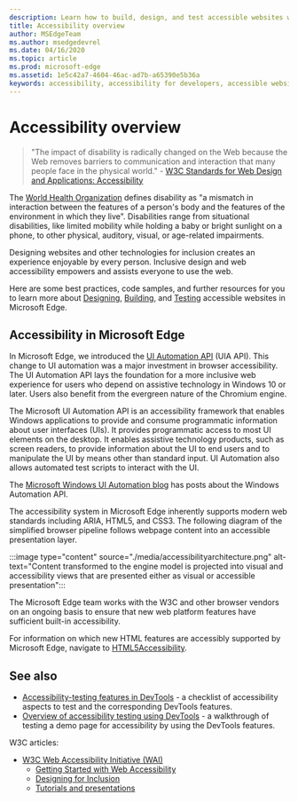 ```yaml
---
description: Learn how to build, design, and test accessible websites within Microsoft Edge.
title: Accessibility overview
author: MSEdgeTeam
ms.author: msedgedevrel
ms.date: 04/16/2020
ms.topic: article
ms.prod: microsoft-edge
ms.assetid: 1e5c42a7-4604-46ac-ad7b-a65390e5b36a
keywords: accessibility, accessibility for developers, accessible websites, edge, web development, ARIA, developer, UIA, UI Automation
---
```

# Accessibility overview

> "The impact of disability is radically changed on the Web because the Web removes barriers to communication and interaction that many people face in the physical world." - [W3C Standards for Web Design and Applications: Accessibility](https://w3.org/standards/webdesign/accessibility)

The [World Health Organization](https://who.int/topics/disabilities) defines disability as "a mismatch in interaction between the features of a person's body and the features of the environment in which they live".  Disabilities range from situational disabilities, like limited mobility while holding a baby or bright sunlight on a phone, to other physical, auditory, visual, or age-related impairments.

Designing websites and other technologies for inclusion creates an experience enjoyable by every person.  Inclusive design and web accessibility empowers and assists everyone to use the web.

Here are some best practices, code samples, and further resources for you to learn more about [Designing](design.md), [Building](./build/index.md), and [Testing](test.md) accessible websites in Microsoft Edge.


<!-- ====================================================================== -->
## Accessibility in Microsoft Edge

In Microsoft Edge, we introduced the [UI Automation API](/windows/win32/winauto/entry-uiauto-win32) (UIA API).  This change to UI automation was a major investment in browser accessibility.  The UI Automation API lays the foundation for a more inclusive web experience for users who depend on assistive technology in Windows 10 or later.  Users also benefit from the evergreen nature of the Chromium engine.

The Microsoft UI Automation API is an accessibility framework that enables Windows applications to provide and consume programmatic information about user interfaces (UIs).  It provides programmatic access to most UI elements on the desktop.  It enables assistive technology products, such as screen readers, to provide information about the UI to end users and to manipulate the UI by means other than standard input.  UI Automation also allows automated test scripts to interact with the UI.

The [Microsoft Windows UI Automation blog](/archive/blogs/winuiautomation/) has posts about the Windows Automation API.

The accessibility system in Microsoft Edge inherently supports modern web standards including ARIA, HTML5, and CSS3.  The following diagram of the simplified browser pipeline follows webpage content into an accessible presentation layer.

:::image type="content" source="./media/accessibilityarchitecture.png" alt-text="Content transformed to the engine model is projected into visual and accessibility views that are presented either as visual or accessible presentation":::

The Microsoft Edge team works with the W3C and other browser vendors on an ongoing basis to ensure that new web platform features have sufficient built-in accessibility.

For information on which new HTML features are accessibly supported by Microsoft Edge, navigate to [HTML5Accessibility](https://html5accessibility.com).


<!-- ====================================================================== -->
## See also

*  [Accessibility-testing features in DevTools](../devtools-guide-chromium/accessibility/reference.md) - a checklist of accessibility aspects to test and the corresponding DevTools features.
*  [Overview of accessibility testing using DevTools](../devtools-guide-chromium/accessibility/accessibility-testing-in-devtools.md) - a walkthrough of testing a demo page for accessibility by using the DevTools features.

W3C articles:
*  [W3C Web Accessibility Initiative (WAI)](https://w3.org/wai)
   *  [Getting Started with Web Accessibility](https://w3.org/wai/gettingstarted/Overview)
   *  [Designing for Inclusion](https://w3.org/wai/fundamentals/accessibility-intro)
   *  [Tutorials and presentations](https://w3.org/wai/teach-advocate)
